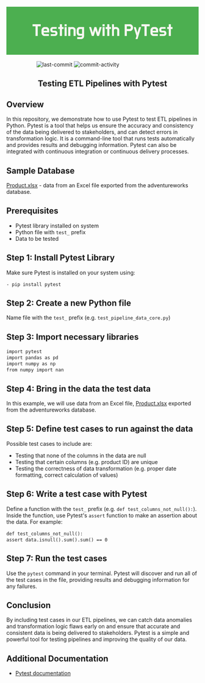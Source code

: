 <p align="center"><img src="https://github.com/aimmazlan/ETL-Pipeline/blob/main/IMG/Testing_with_PyTest.png" alt="ETL-PIPELINE" /></p>

&nbsp;&nbsp;&nbsp;&nbsp;&nbsp;&nbsp;&nbsp;&nbsp;&nbsp;&nbsp;&nbsp;&nbsp;&nbsp;&nbsp;&nbsp;&nbsp;&nbsp;&nbsp;&nbsp;
![last-commit](https://img.shields.io/github/last-commit/aimmazlan/etl-pipeline)
![commit-activity](https://img.shields.io/github/commit-activity/w/aimmazlan/etl-pipeline)
## <p align="center"> Testing ETL Pipelines with Pytest 

## Overview
In this repository, we demonstrate how to use Pytest to test ETL pipelines in Python. Pytest is a tool that helps us ensure the accuracy and consistency of the data being delivered to stakeholders, 
and can detect errors in transformation logic. It is a command-line tool that runs tests automatically and provides results and debugging information. 
Pytest can also be integrated with continuous integration or continuous delivery processes.

## Sample Database
[Product.xlsx](https://github.com/aimmazlan/ETL-Pipeline/blob/main/Data%20Pipeline%20Testing%20%5BPyTest%5D/Product.xlsx) - data from an Excel file exported from the adventureworks database.

## Prerequisites
- Pytest library installed on system
- Python file with `test_` prefix
- Data to be tested

## Step 1: Install Pytest Library
Make sure Pytest is installed on your system using: 
```shell 
- pip install pytest 
``` 
## Step 2: Create a new Python file 
Name file with the `test_` prefix (e.g. `test_pipeline_data_core.py`) 
## Step 3: Import necessary libraries 
```shell
import pytest
import pandas as pd
import numpy as np
from numpy import nan
```
## Step 4: Bring in the data the test data
In this example, we will use data from an Excel file, [Product.xlsx](https://github.com/aimmazlan/ETL-Pipeline/blob/main/Data%20Pipeline%20Testing%20%5BPyTest%5D/Product.xlsx) exported from the adventureworks database.
## Step 5: Define test cases to run against the data 
Possible test cases to include are:
   - Testing that none of the columns in the data are null
   - Testing that certain columns (e.g. product ID) are unique
   - Testing the correctness of data transformation (e.g. proper date formatting, correct calculation of values)
## Step 6: Write a test case with Pytest 
Define a function with the `test_` prefix (e.g. `def test_columns_not_null():`). Inside the function, use Pytest's `assert` function to make an assertion about the data. For example:
```shell
def test_columns_not_null():
assert data.isnull().sum().sum() == 0
```
## Step 7: Run the test cases
Use the `pytest` command in your terminal. 
Pytest will discover and run all of the test cases in the file, providing results and debugging information for any failures.


## Conclusion
By including test cases in our ETL pipelines, we can catch data anomalies and transformation logic flaws early on and ensure that accurate and consistent data is being delivered to stakeholders. Pytest is a simple and powerful tool for testing pipelines and improving the quality of our data.

## Additional Documentation
- [Pytest documentation](https://docs.pytest.org/en/stable/)

